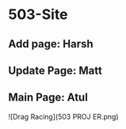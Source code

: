 # 503-Site
## Add page: Harsh
## Update Page: Matt
## Main Page: Atul

![Drag Racing](503 PROJ ER.png)
